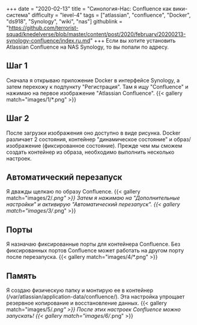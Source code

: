 +++
date = "2020-02-13"
title = "Синология-Нас: Confluence как вики-система"
difficulty = "level-4"
tags = ["atlassian", "confluence", "Docker", "ds918", "Synology", "wiki", "nas"]
githublink = "https://github.com/terrorist-squad/knedelverse/blob/master/content/post/2020/february/20200213-synology-confluence/index.ru.md"
+++
Если вы хотите установить Atlassian Confluence на NAS Synology, то вы попали по адресу.
## Шаг 1
Сначала я открываю приложение Docker в интерфейсе Synology, а затем перехожу к подпункту "Регистрация". Там я ищу "Confluence" и нажимаю на первое изображение "Atlassian Confluence".
{{< gallery match="images/1/*.png" >}}

## Шаг 2
После загрузки изображения оно доступно в виде рисунка. Docker различает 2 состояния, контейнер "динамическое состояние" и образ/изображение (фиксированное состояние). Прежде чем мы сможем создать контейнер из образа, необходимо выполнить несколько настроек.
## Автоматический перезапуск
Я дважды щелкаю по образу Confluence.
{{< gallery match="images/2/*.png" >}}
Затем я нажимаю на "Дополнительные настройки" и активирую "Автоматический перезапуск".
{{< gallery match="images/3/*.png" >}}

## Порты
Я назначаю фиксированные порты для контейнера Confluence. Без фиксированных портов Confluence может работать на другом порту после перезапуска.
{{< gallery match="images/4/*.png" >}}

## Память
Я создаю физическую папку и монтирую ее в контейнер (/var/atlassian/application-data/confluence/). Эта настройка упрощает резервное копирование и восстановление данных.
{{< gallery match="images/5/*.png" >}}
После этих настроек Confluence можно запускать!
{{< gallery match="images/6/*.png" >}}
